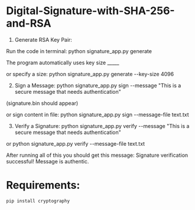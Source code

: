 # Digital-Signature-with-SHA-256-and-RSA
1)  Generate RSA Key Pair:

 Run the code in terminal:
 python signature_app.py generate
 
 The program automatically uses key size _____
 
 or specify a size:
 python signature_app.py generate --key-size 4096

2) Sign a Message:
 python signature_app.py sign --message "This is a secure message that needs authentication"
 
  (signature.bin should appear)
 
  or sign content in file:
  python signature_app.py sign --message-file text.txt
 
  3) Verify a Signature:
  python signature_app.py verify --message "This is a secure message that needs authentication"
 
  or
  python signature_app.py verify --message-file text.txt
 
  After running all of this you should get this message: Signature verification successful! Message is authentic.


# Requirements:
```bash
pip install cryptography
